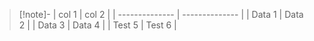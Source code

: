 > [!note]-
> | col 1 | col 2 | 
> | -------------- | -------------- | 
> | Data 1 | Data 2 | 
> | Data 3 | Data 4 | 
> | Test 5 | Test 6 |
